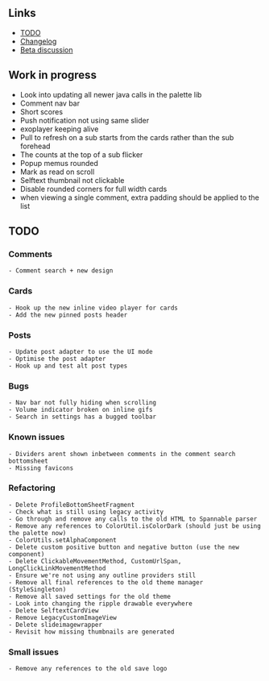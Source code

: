 ## Links

- [TODO](https://todo.syncforreddit.com)
- [Changelog](https://todo.syncforreddit.com/Changelog)
- [Beta discussion](https://todo.syncforreddit.com/discussion)

## Work in progress

- Look into updating all newer java calls in the palette lib
- Comment nav bar
- Short scores
- Push notification not using same slider
- exoplayer keeping alive
- Pull to refresh on a sub starts from the cards rather than the sub forehead
- The counts at the top of a sub flicker
- Popup memus rounded
- Mark as read on scroll
- Selftext thumbnail not clickable	
- Disable rounded corners for full width cards
- when viewing a single comment, extra padding should be applied to the list
	

## TODO

### Comments
	- Comment search + new design

### Cards
	- Hook up the new inline video player for cards	
	- Add the new pinned posts header

### Posts 
	- Update post adapter to use the UI mode
	- Optimise the post adapter
	- Hook up and test alt post types

### Bugs
	- Nav bar not fully hiding when scrolling
	- Volume indicator broken on inline gifs
	- Search in settings has a bugged toolbar

### Known issues
	- Dividers arent shown inbetween comments in the comment search bottomsheet
	- Missing favicons

### Refactoring
	- Delete ProfileBottomSheetFragment
	- Check what is still using legacy activity
	- Go through and remove any calls to the old HTML to Spannable parser
	- Remove any references to ColorUtil.isColorDark (should just be using the palette now)
	- ColorUtils.setAlphaComponent
	- Delete custom positive button and negative button (use the new component)
	- Delete ClickableMovementMethod, CustomUrlSpan, LongClickLinkMovementMethod
	- Ensure we're not using any outline providers still
	- Remove all final references to the old theme manager (StyleSingleton)
	- Remove all saved settings for the old theme
	- Look into changing the ripple drawable everywhere
	- Delete SelftextCardView
	- Remove LegacyCustomImageView
	- Delete slideimagewrapper
	- Revisit how missing thumbnails are generated

### Small issues
	- Remove any references to the old save logo